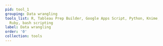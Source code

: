 ```yaml
---
pid: tool_1
grouping: Data wrangling
tools_list: R, Tableau Prep Builder, Google Apps Script, Python, Knime, Open Refine,
  Ruby, bash scripting
label: Data wrangling
order: '0'
collection: tools
---
```

